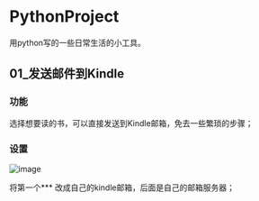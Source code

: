 # PythonProject
 用python写的一些日常生活的小工具。

## 01_发送邮件到Kindle
### 功能
选择想要读的书，可以直接发送到Kindle邮箱，免去一些繁琐的步骤；
### 设置
![image](https://user-images.githubusercontent.com/92583429/159947605-5eb72b92-da93-426f-85cb-6b0ed4ec6fc3.png)

将第一个*** 改成自己的kindle邮箱，后面是自己的邮箱服务器；
